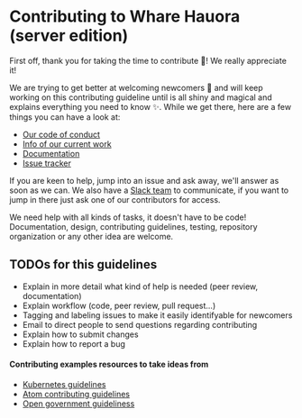 # Contributing to Whare Hauora (server edition)

First off, thank you for taking the time to contribute 🎉! We really appreciate it!

We are trying to get better at welcoming newcomers 🚧 and will keep working on this contributing guideline until is all shiny and magical and explains everything you need to know ✨. While we get there, here are a few things you can have a look at:

* [Our code of conduct](CODE_OF_CONDUCT.md)
* [Info of our current work](https://github.com/WhareHauora/wharehauora-server/wiki)
* [Documentation](../docs)
* [Issue tracker](https://github.com/WhareHauora/wharehauora-server/issues)

If you are keen to help, jump into an issue and ask away, we'll answer as soon as we can. We also have a [Slack team](wharehauora.slack.com) to communicate, if you want to jump in there just ask one of our contributors for access.

We need help with all kinds of tasks, it doesn't have to be code! Documentation, design, contributing guidelines, testing, repository organization or any other idea are welcome.

## TODOs for this guidelines
* Explain in more detail what kind of help is needed (peer review, documentation)
* Explain workflow (code, peer review, pull request...)
* Tagging and labeling issues to make it easily identifyable for newcomers
* Email to direct people to send questions regarding contributing
* Explain how to submit changes
* Explain how to report a bug

#### Contributing examples resources to take ideas from
* [Kubernetes guidelines](https://kubernetes.io/docs/imported/community/guide/)
* [Atom contributing guidelines](https://github.com/atom/atom/blob/master/CONTRIBUTING.md)
* [Open government guideliness](https://github.com/opengovernment/opengovernment/blob/master/CONTRIBUTING.md)